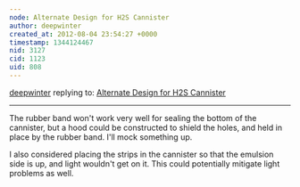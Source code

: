 ```yaml
---
node: Alternate Design for H2S Cannister
author: deepwinter
created_at: 2012-08-04 23:54:27 +0000
timestamp: 1344124467
nid: 3127
cid: 1123
uid: 808
---
```




[deepwinter](../profile/deepwinter) replying to: [Alternate Design for H2S Cannister](../notes/deepwinter/8-3-2012/alternate-design-h2s-cannister)

----
The rubber band won't work very well for sealing the bottom of the cannister, but a hood could be constructed to shield the holes, and held in place by the rubber band.  I'll mock something up.

I also considered placing the strips in the cannister so that the emulsion side is up, and light wouldn't get on it.  This could potentially mitigate light problems as well. 